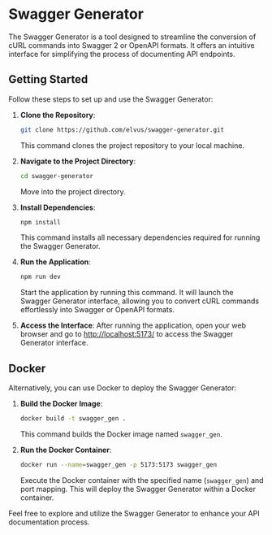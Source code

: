# Swagger Generator

The Swagger Generator is a tool designed to streamline the conversion of cURL commands into Swagger 2 or OpenAPI formats. It offers an intuitive interface for simplifying the process of documenting API endpoints.

## Getting Started

Follow these steps to set up and use the Swagger Generator:

1. **Clone the Repository**: 
    ```sh
    git clone https://github.com/elvus/swagger-generator.git
    ```
    This command clones the project repository to your local machine.

2. **Navigate to the Project Directory**: 
    ```sh
    cd swagger-generator
    ```
    Move into the project directory.

3. **Install Dependencies**: 
    ```sh
    npm install
    ```
    This command installs all necessary dependencies required for running the Swagger Generator.

4. **Run the Application**: 
    ```sh
    npm run dev
    ```
    Start the application by running this command. It will launch the Swagger Generator interface, allowing you to convert cURL commands effortlessly into Swagger or OpenAPI formats.

5. **Access the Interface**: 
    After running the application, open your web browser and go to [http://localhost:5173/](http://localhost:5173/) to access the Swagger Generator interface.

## Docker

Alternatively, you can use Docker to deploy the Swagger Generator:

1. **Build the Docker Image**:
    ```sh
    docker build -t swagger_gen .
    ```
    This command builds the Docker image named `swagger_gen`.

2. **Run the Docker Container**:
    ```sh
    docker run --name=swagger_gen -p 5173:5173 swagger_gen
    ```
    Execute the Docker container with the specified name (`swagger_gen`) and port mapping. This will deploy the Swagger Generator within a Docker container.

Feel free to explore and utilize the Swagger Generator to enhance your API documentation process.